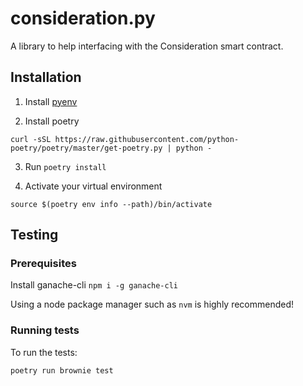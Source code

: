 # consideration.py

A library to help interfacing with the Consideration smart contract.

## Installation

1. Install [pyenv](https://github.com/pyenv/pyenv)

2. Install poetry

```
curl -sSL https://raw.githubusercontent.com/python-poetry/poetry/master/get-poetry.py | python -
```

3. Run `poetry install`

4. Activate your virtual environment

```
source $(poetry env info --path)/bin/activate
```

## Testing

### Prerequisites

Install ganache-cli `npm i -g ganache-cli`

Using a node package manager such as `nvm` is highly recommended!

### Running tests

To run the tests:

```bash
poetry run brownie test
```
